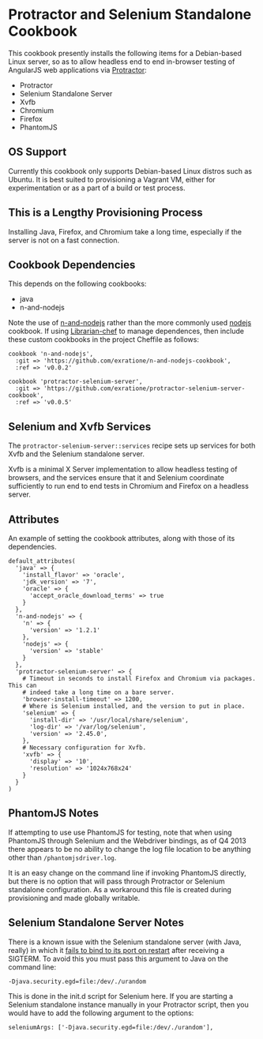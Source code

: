# Protractor and Selenium Standalone Cookbook

This cookbook presently installs the following items for a Debian-based Linux
server, so as to allow headless end to end in-browser testing of AngularJS web
applications via [Protractor][0]:

  * Protractor
  * Selenium Standalone Server
  * Xvfb
  * Chromium
  * Firefox
  * PhantomJS

## OS Support

Currently this cookbook only supports Debian-based Linux distros such as Ubuntu.
It is best suited to provisioning a Vagrant VM, either for experimentation or as
a part of a build or test process.

## This is a Lengthy Provisioning Process

Installing Java, Firefox, and Chromium take a long time, especially if the
server is not on a fast connection.

## Cookbook Dependencies

This depends on the following cookbooks:

  * java
  * n-and-nodejs

Note the use of [n-and-nodejs][1] rather than the more commonly used [nodejs][2]
cookbook. If using [Librarian-chef][3] to manage dependences, then include these
custom cookbooks in the project Cheffile as follows:

```
cookbook 'n-and-nodejs',
  :git => 'https://github.com/exratione/n-and-nodejs-cookbook',
  :ref => 'v0.0.2'

cookbook 'protractor-selenium-server',
  :git => 'https://github.com/exratione/protractor-selenium-server-cookbook',
  :ref => 'v0.0.5'
```

## Selenium and Xvfb Services

The `protractor-selenium-server::services` recipe sets up services for both Xvfb
and the Selenium standalone server.

Xvfb is a minimal X Server implementation to allow headless testing of browsers,
and the services ensure that it and Selenium coordinate sufficiently to run end
to end tests in Chromium and Firefox on a headless server.

## Attributes

An example of setting the cookbook attributes, along with those of its
dependencies.

```
default_attributes(
  'java' => {
    'install_flavor' => 'oracle',
    'jdk_version' => '7',
    'oracle' => {
      'accept_oracle_download_terms' => true
    }
  },
  'n-and-nodejs' => {
    'n' => {
      'version' => '1.2.1'
    },
    'nodejs' => {
      'version' => 'stable'
    }
  },
  'protractor-selenium-server' => {
    # Timeout in seconds to install Firefox and Chromium via packages. This can
    # indeed take a long time on a bare server.
    'browser-install-timeout' => 1200,
    # Where is Selenium installed, and the version to put in place.
    'selenium' => {
      'install-dir' => '/usr/local/share/selenium',
      'log-dir' => '/var/log/selenium',
      'version' => '2.45.0',
    },
    # Necessary configuration for Xvfb.
    'xvfb' => {
      'display' => '10',
      'resolution' => '1024x768x24'
    }
  }
)
```

## PhantomJS Notes

If attempting to use use PhantomJS for testing, note that when using PhantomJS
through Selenium and the Webdriver bindings, as of Q4 2013 there appears to be
no ability to change the log file location to be anything other than
`/phantomjsdriver.log`.

It is an easy change on the command line if invoking PhantomJS directly, but
there is no option that will pass through Protractor or Selenium standalone
configuration. As a workaround this file is created during provisioning and made
globally writable.

## Selenium Standalone Server Notes

There is a known issue with the Selenium standalone server (with Java, really)
in which it [fails to bind to its port on restart][4] after receiving a SIGTERM.
To avoid this you must pass this argument to Java on the command line:

```
-Djava.security.egd=file:/dev/./urandom
```

This is done in the init.d script for Selenium here. If you are starting a
Selenium standalone instance manually in your Protractor script, then you would
have to add the following argument to the options:

```
seleniumArgs: ['-Djava.security.egd=file:/dev/./urandom'],
```

[0]: https://github.com/angular/protractor
[1]: https://github.com/exratione/n-and-nodejs-cookbook
[2]: https://github.com/mdxp/nodejs-cookbook
[3]: https://github.com/applicationsonline/librarian-chef
[4]: http://stackoverflow.com/questions/14058111/selenium-server-doesnt-bind-to-socket-after-being-killed-with-sigterm
